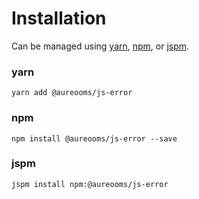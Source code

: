 # Installation

Can be managed using
[yarn](https://yarnpkg.com/en/docs),
[npm](https://docs.npmjs.com),
or [jspm](https://jspm.org/docs).


### yarn
```terminal
yarn add @aureooms/js-error
```

### npm
```terminal
npm install @aureooms/js-error --save
```

### jspm
```terminal
jspm install npm:@aureooms/js-error
```
